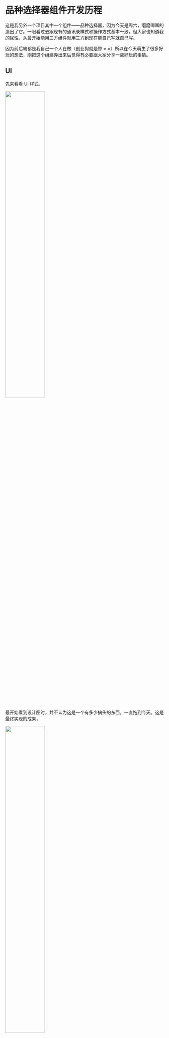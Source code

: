 # 品种选择器组件开发历程
这是我另外一个项目其中一个组件——品种选择器，因为今天是周六，磨磨唧唧的造出了它。一眼看过去跟现有的通讯录样式和操作方式基本一致，但大家也知道我的尿性，从最开始能用三方组件就用三方到现在能自己写就自己写。

因为前后端都是我自己一个人在做（创业狗就是惨 = =）所以在今天萌生了很多好玩的想法，刚把这个组建弄出来后觉得有必要跟大家分享一些好玩的事情。

## UI
先来看看 UI 样式，

<img src="https://i.loli.net/2018/11/10/5be6db6437d14.png" height="50%"/>

最开始看到设计图时，并不认为这是一个有多少搞头的东西，一直拖到今天。这是最终实现的成果，

<img src="https://i.loli.net/2018/11/10/5be6dbb67a54a.png" height="50%"/>

## 思考（一）
给到我的文案是个 .docx 格式的文档，如下所示：

<img src="https://i.loli.net/2018/11/10/5be6dc222f041.png" height="50%"/>

之前沟通过了一次，给我按照字母表顺序排好就行了。最开始我的设计非常简单，因为后端是用 python 写的，直接从文件中读出数据，`split` 一下丢入库里就好了，接口直接返回 `id` 和 `zh_name` 即可，遂开干。

## 实践（一）
```python
# 初始化：尽量通过 python shell 调用该方法
def init_dog_breed():
     f = open(settings.DOG_BREED_DIR, 'r')
     f_str = f.read()
     f_str_arr = f_str.split()
     for dog_name in f_str_arr:
         dog_breed(zh_name=dog_name).save()
     f.close()
```

从本地路径读取转化成 `.txt` 文件（本人对直接读 .docx 没把握）后简单的操作下入库完事，这个方法并未暴露在接口中，而且只是第一次初始化数据时需要调用该方法。为了方便后续产品迭代添加宠物品种信息，做了另外一个简单的方法：

```python
# 新增狗品种
 def add_dog_breed(breed_name):
     dog_breed(zh_name=breed_name).save()
```

当然，也会有猫的，因为基本上差不多就不展开了。接口上这么写：

```python
@decorator.request_methon('GET')
@decorator.request_check_args(['pet_type'])
def get_breeds(request):
    pet_type = request.GET.get('pet_type', '')
    functions = {
        'dog': dog(),
        'cat': cat()
    }

    if pet_type in functions.keys():
        json = {
            'breeds': functions[pet_type]
        }
        return utils.SuccessResponse(json, request)
    else:
        return utils.ErrorResponse('2333', '不支持该物种', request)

# 获取所有狗品种
def dog():
    dog_breeds = dog_breed.objects.all()
    breeds = []
    for breed in dog_breeds:
        json = {
            'id': breed.pk,
            'zh_name': breed.zh_name,
        }
        breeds.append(json)
    return breeds
```

猜测后续产品可能还会引入其它宠物，毕竟现代人对宠物的需求是越来越奇葩了，没有直接 `if-else` ，想用 `switch` ，但发现 python 中并没有 `switch` 语句，查阅一番资料后，发现居然可以用 `key-value` 完成，虽然有些稍许麻烦，但第一次见还可以把键值对玩成这样！

访问对应接口后拿到的 JSON 格式数据如下：

```python
{
    "msgCode": 666,
    "msg": {
        "breeds": [
            {
                "id": 89,
                "zh_name": "拉布拉多寻回犬"
            },
            {
                "id": 90,
                "zh_name": "拉萨犬"
            },
            {
                "id": 91,
                "zh_name": "腊肠犬"
            },
            {
                "id": 92,
                "zh_name": "兰波格犬"
            },
            {
                "id": 93,
                "zh_name": "猎水獭犬"
            },
        ]
    }
}
```

一切顺利，看起来不错，开始造客户端 UI。客户端上的实现同样也是比较轻松，一个 `tableView` 的正常渲染流程即可。

数据渲染出来后，脑子已经在快速运转，站起来活动活动，发现肚子有些饿，纠结了一会是食堂呢还是饿了么，最后因为贫穷而选择了食堂。

## 思考（二）
午饭结束后，继续干活。开始做数据分组，思考并发现了问题所在，如果按照上午接口所返回的数据格式去做，那么就需要端上做数据分组，把宠物品种按照 `A～Z` 的顺序放到一个个的 `section` 中，这样不但 iOS 需要做一遍，以后 Android 也要再做一遍，而且极其有可能还是我写，本来我就十分厌烦 Android，多花费一分钟甚至一秒钟都是极其不乐意的。

所有，重新思考接口返回的数据格式。可以确保的是，数据都已经按照字母序排好了，我们只需要对数据做分组，把第一个字的拼音的第一个字母相同的品种归类为一组，最后把所有组都放到一个大的列表中，序列化为 JSON 返回即可完事。

遂又开干！

## 实践（二）
首先给品种模型新增了一个字段 `group` 用于标记所属组别，中途考虑到了不想多增迁移文件，居然脑残的把之前生成的表给删了，导致后边生成迁移文件时对不上，最后又删库重来，真是多此一举 = =。

重新把基本操作都弄完后，改造初始化数据的方法，用到了一个中文转拼音的库 `pinyin`：

```python
# 初始化：尽量通过 python shell 调用该方法
def init_dog_breed():
    f = open(settings.DOG_BREED_DIR, 'r')
    f_str = f.read()
    f_str_arr = f_str.split()
    # 删除 array 中的第一个 'A'
    del f_str_arr[0]
    group = 'A'
    for dog_name in f_str_arr:
        first_cat_name = pinyin.get(dog_name, format='strip')[0:1].upper()
        if first_cat_name != group:
            group = first_cat_name
            # 切换 group 时跳过
            continue
        dog_breed(zh_name=dog_name, group=group).save()

    f.close()
```

这样清洗过数据后，数据就十分清晰漂亮了：

```shell
+-----+-------+--------------------------------+
| id  | group | zh_name                        |
+-----+-------+--------------------------------+
|   1 | A     | 阿富汗猎犬                     |
|   2 | A     | 阿拉斯加雪橇犬                 |
|   3 | A     | 爱尔兰梗                       |
|   4 | A     | 爱尔兰红白雪达犬               |
|   5 | A     | 爱尔兰猎狼犬                   |
|   6 | A     | 爱尔兰软毛梗                   |
|   7 | A     | 爱尔兰水猎犬                   |
|   8 | A     | 爱尔兰峡谷梗                   |
+-----+-------+--------------------------------+
```

而接口，只需要进行拼接同类数据即可，

```python
# 获取所有狗品种
def dog():
    dog_breeds = dog_breed.objects.all()
    # 所有种类
    breeds = []
    # 当前种类名
    breed_groups = []
    group = "A"
    for breed in dog_breeds:
        if breed.group != group:
            breed_group = {
                'group': group,
                'breeds': breed_groups,
            }
            breeds.append(breed_group)
            group = breed.group
            breed_groups = []
        b_group = {
            'id': breed.pk,
            'zh_name': breed.zh_name,
        }
        breed_groups.append(b_group)
    return breeds
```

这样，客户端就能够拿到已经分组好的数据：

```json
{
    "msgCode": 666,
    "msg": {
        "breeds": [
            {
                "group": "A",
                "breeds": [
                    {
                        "group": "T",
                        "breeds": [
                            {
                                "id": 137,
                                "zh_name": "田野小猎犬"
                            }
                        ]
                    },
                ]
            },
            {
                "group": "W",
                "breeds": [
                    {
                        "id": 138,
                        "zh_name": "玩具猎狐梗"
                    },
                    {
                        "id": 139,
                        "zh_name": "玩具曼彻斯特犬"
                    },
                ]
            }
        ]
    }
}
```

那客户端接下来要做的事情稍微冗余一些，但不复杂。首先先确定 `tableView.sections` 的值，然后返回 `sectionHeaderView`，接着编写 `cellForRow` 渲染 cell 的方法，依然是正常的 `tableView` 渲染流程。

剩下的就是一些其它 UI 和交互细节上的修修补补了。

## 思考和总结
这次做的这个组件前后端花费的时间比例大约在 7:3，主要时间都花在客户端上，因为是第一次做类似于这种通讯录组件的开发，再加上是周六，让自己的大脑和心情都放松了下来，没有把时间抓得特别紧。

给我最大的收获是最开始只考虑了后端处理数据的便利，而忘了前端处理数据的复杂，到后边转换了思维，用前端的思维对接口格式进行了修改，这一来一回让自己更加明白了前后端配合是才能够把一个东西做好，做到极致。